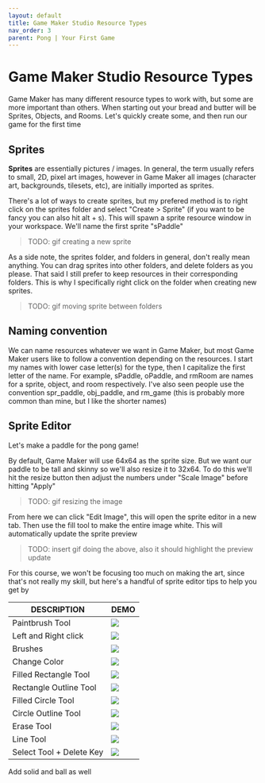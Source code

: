 ```yaml
---
layout: default
title: Game Maker Studio Resource Types
nav_order: 3
parent: Pong | Your First Game
---
```


# Game Maker Studio Resource Types

Game Maker has many different resource types to work with, but some are more important than others. When starting out your bread and butter will be Sprites, Objects, and Rooms. Let's quickly create some, and then run our game for the first time

## Sprites

**Sprites** are essentially pictures / images. In general, the term usually refers to small, 2D, pixel art images, however in Game Maker all images (character art, backgrounds, tilesets, etc), are initially imported as sprites.

There's a lot of ways to create sprites, but my prefered method is to right click on the sprites folder and select "Create > Sprite" (if you want to be fancy you can also hit alt + s). This will spawn a sprite resource window in your workspace. We'll name the first sprite "sPaddle"

> TODO: gif creating a new sprite

As a side note, the sprites folder, and folders in general, don't really mean anything. You can drag sprites into other folders, and delete folders as you please. That said I still prefer to keep resources in their corresponding folders. This is why I specifically right click on the folder when creating new sprites.

> TODO: gif moving sprite between folders

## Naming convention

We can name resources whatever we want in Game Maker, but most Game Maker users like to follow a convention depending on the resources. I start my names with lower case letter(s) for the type, then I capitalize the first letter of the name. For example, sPaddle, oPaddle, and rmRoom are names for a sprite, object, and room respectively. I've also seen people use the convention spr_paddle, obj_paddle, and rm_game (this is probably more common than mine, but I like the shorter names)

## Sprite Editor

Let's make a paddle for the pong game!

By default, Game Maker will use 64x64 as the sprite size. But we want our paddle to be tall and skinny so we'll also resize it to 32x64. To do this we'll hit the resize button then adjust the numbers under "Scale Image" before hitting "Apply"

> TODO: gif resizing the image

From here we can click "Edit Image", this will open the sprite editor in a new tab. Then use the fill tool to make the entire image white. This will automatically update the sprite preview

> TODO: insert gif doing the above, also it should highlight the preview update

For this course, we won't be focusing too much on making the art, since that's not really my skill, but here's a handful of sprite editor tips to help you get by

| DESCRIPTION | DEMO |
| --- | --- |
| Paintbrush Tool | ![](../../assets/images/sprite_editor/paintbrush.gif) |
| Left and Right click | ![](../../assets/images/sprite_editor/left_right_click.gif) |
| Brushes | ![](../../assets/images/sprite_editor/brushes.gif) |
| Change Color | ![](../../assets/images/sprite_editor/change_color.gif) |
| Filled Rectangle Tool | ![](../../assets/images/sprite_editor/rectangle_filled.gif) |
| Rectangle Outline Tool | ![](../../assets/images/sprite_editor/rectangle_outline.gif) |
| Filled Circle Tool | ![](../../assets/images/sprite_editor/circle_filled.gif) |
| Circle Outline Tool | ![](../../assets/images/sprite_editor/circle_outline.gif) |
| Erase Tool | ![](../../assets/images/sprite_editor/erase.gif) |
| Line Tool | ![](../../assets/images/sprite_editor/line.gif) |
| Select Tool + Delete Key | ![](../../assets/images/sprite_editor/select_delete.gif) |


Add solid and ball as well
